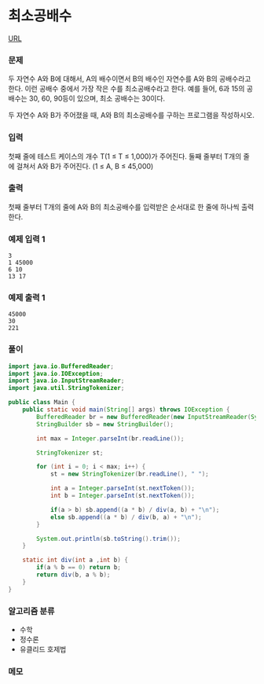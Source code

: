 최소공배수
=============
[URL](https://www.acmicpc.net/problem/1934)

### 문제
두 자연수 A와 B에 대해서, A의 배수이면서 B의 배수인 자연수를 A와 B의 공배수라고 한다. 이런 공배수 중에서 가장 작은 수를 최소공배수라고 한다. 예를 들어, 6과 15의 공배수는 30, 60, 90등이 있으며, 최소 공배수는 30이다.

두 자연수 A와 B가 주어졌을 때, A와 B의 최소공배수를 구하는 프로그램을 작성하시오.

### 입력
첫째 줄에 테스트 케이스의 개수 T(1 ≤ T ≤ 1,000)가 주어진다. 둘째 줄부터 T개의 줄에 걸쳐서 A와 B가 주어진다. (1 ≤ A, B ≤ 45,000)

### 출력
첫째 줄부터 T개의 줄에 A와 B의 최소공배수를 입력받은 순서대로 한 줄에 하나씩 출력한다.

### 예제 입력 1
```
3
1 45000
6 10
13 17
```

### 예제 출력 1
```
45000
30
221
```

### 풀이
```java
import java.io.BufferedReader;
import java.io.IOException;
import java.io.InputStreamReader;
import java.util.StringTokenizer;

public class Main {
    public static void main(String[] args) throws IOException {
        BufferedReader br = new BufferedReader(new InputStreamReader(System.in));
        StringBuilder sb = new StringBuilder();

        int max = Integer.parseInt(br.readLine());

        StringTokenizer st;

        for (int i = 0; i < max; i++) {
            st = new StringTokenizer(br.readLine(), " ");

            int a = Integer.parseInt(st.nextToken());
            int b = Integer.parseInt(st.nextToken());

            if(a > b) sb.append((a * b) / div(a, b) + "\n");
            else sb.append((a * b) / div(b, a) + "\n");
        }

        System.out.println(sb.toString().trim());
    }

    static int div(int a ,int b) {
        if(a % b == 0) return b;
        return div(b, a % b);
    }
}
```

### 알고리즘 분류 
- 수학
- 정수론
- 유클리드 호제법

### 메모
